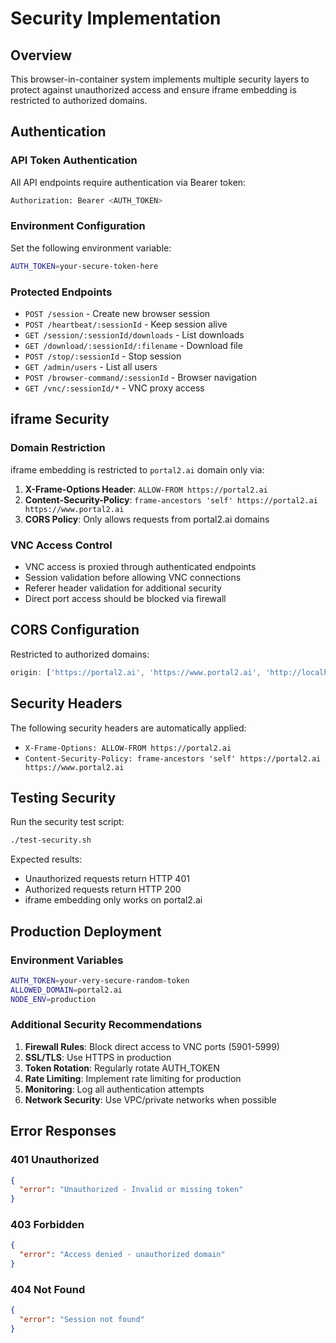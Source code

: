 # Security Implementation

## Overview
This browser-in-container system implements multiple security layers to protect against unauthorized access and ensure iframe embedding is restricted to authorized domains.

## Authentication

### API Token Authentication
All API endpoints require authentication via Bearer token:

```bash
Authorization: Bearer <AUTH_TOKEN>
```

### Environment Configuration
Set the following environment variable:
```bash
AUTH_TOKEN=your-secure-token-here
```

### Protected Endpoints
- `POST /session` - Create new browser session
- `POST /heartbeat/:sessionId` - Keep session alive
- `GET /session/:sessionId/downloads` - List downloads
- `GET /download/:sessionId/:filename` - Download file
- `POST /stop/:sessionId` - Stop session
- `GET /admin/users` - List all users
- `POST /browser-command/:sessionId` - Browser navigation
- `GET /vnc/:sessionId/*` - VNC proxy access

## iframe Security

### Domain Restriction
iframe embedding is restricted to `portal2.ai` domain only via:

1. **X-Frame-Options Header**: `ALLOW-FROM https://portal2.ai`
2. **Content-Security-Policy**: `frame-ancestors 'self' https://portal2.ai https://www.portal2.ai`
3. **CORS Policy**: Only allows requests from portal2.ai domains

### VNC Access Control
- VNC access is proxied through authenticated endpoints
- Session validation before allowing VNC connections
- Referer header validation for additional security
- Direct port access should be blocked via firewall

## CORS Configuration
Restricted to authorized domains:
```javascript
origin: ['https://portal2.ai', 'https://www.portal2.ai', 'http://localhost:8090', 'http://localhost:8095']
```

## Security Headers
The following security headers are automatically applied:
- `X-Frame-Options: ALLOW-FROM https://portal2.ai`
- `Content-Security-Policy: frame-ancestors 'self' https://portal2.ai https://www.portal2.ai`

## Testing Security

Run the security test script:
```bash
./test-security.sh
```

Expected results:
- Unauthorized requests return HTTP 401
- Authorized requests return HTTP 200
- iframe embedding only works on portal2.ai

## Production Deployment

### Environment Variables
```bash
AUTH_TOKEN=your-very-secure-random-token
ALLOWED_DOMAIN=portal2.ai
NODE_ENV=production
```

### Additional Security Recommendations
1. **Firewall Rules**: Block direct access to VNC ports (5901-5999)
2. **SSL/TLS**: Use HTTPS in production
3. **Token Rotation**: Regularly rotate AUTH_TOKEN
4. **Rate Limiting**: Implement rate limiting for production
5. **Monitoring**: Log all authentication attempts
6. **Network Security**: Use VPC/private networks when possible

## Error Responses

### 401 Unauthorized
```json
{
  "error": "Unauthorized - Invalid or missing token"
}
```

### 403 Forbidden
```json
{
  "error": "Access denied - unauthorized domain"
}
```

### 404 Not Found
```json
{
  "error": "Session not found"
}
```